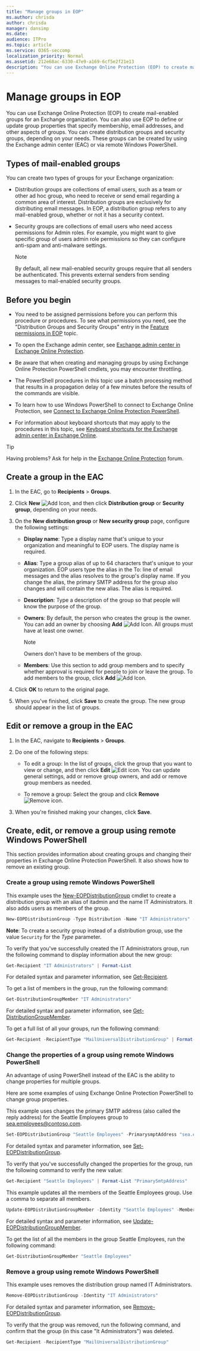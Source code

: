 ```yaml
---
title: "Manage groups in EOP"
ms.author: chrisda
author: chrisda
manager: dansimp
ms.date:
audience: ITPro
ms.topic: article
ms.service: O365-seccomp
localization_priority: Normal
ms.assetid: 212e68ac-6330-47e9-a169-6cf5e2f21e13
description: "You can use Exchange Online Protection (EOP) to create mail-enabled groups for an Exchange organization. You can also use EOP to define or update group properties that specify membership, email addresses, and other aspects of groups."
---
```


# Manage groups in EOP

 You can use Exchange Online Protection (EOP) to create mail-enabled groups for an Exchange organization. You can also use EOP to define or update group properties that specify membership, email addresses, and other aspects of groups. You can create distribution groups and security groups, depending on your needs. These groups can be created by using the Exchange admin center (EAC) or via remote Windows PowerShell.

## Types of mail-enabled groups

You can create two types of groups for your Exchange organization:

- Distribution groups are collections of email users, such as a team or other ad hoc group, who need to receive or send email regarding a common area of interest. Distribution groups are exclusively for distributing email messages. In EOP, a distribution group refers to any mail-enabled group, whether or not it has a security context.

- Security groups are collections of email users who need access permissions for Admin roles. For example, you might want to give specific group of users admin role permissions so they can configure anti-spam and anti-malware settings.

    > [!NOTE]
    > By default, all new mail-enabled security groups require that all senders be authenticated. This prevents external senders from sending messages to mail-enabled security groups.

## Before you begin

- You need to be assigned permissions before you can perform this procedure or procedures. To see what permissions you need, see the "Distribution Groups and Security Groups" entry in the [Feature permissions in EOP](feature-permissions-in-eop.md) topic.

- To open the Exchange admin center, see [Exchange admin center in Exchange Online Protection](exchange-admin-center-in-exchange-online-protection-eop.md).

- Be aware that when creating and managing groups by using Exchange Online Protection PowerShell cmdlets, you may encounter throttling.

- The PowerShell procedures in this topic use a batch processing method that results in a propagation delay of a few minutes before the results of the commands are visible.

- To learn how to use Windows PowerShell to connect to Exchange Online Protection, see [Connect to Exchange Online Protection PowerShell](https://docs.microsoft.com/powershell/exchange/exchange-eop/connect-to-exchange-online-protection-powershell?view=exchange-ps).

- For information about keyboard shortcuts that may apply to the procedures in this topic, see [Keyboard shortcuts for the Exchange admin center in Exchange Online](https://docs.microsoft.com/Exchange/accessibility/keyboard-shortcuts-in-admin-center).

> [!TIP]
> Having problems? Ask for help in the [Exchange Online Protection](https://go.microsoft.com/fwlink/p/?linkId=285351) forum.

## Create a group in the EAC

1. In the EAC, go to **Recipients** \> **Groups**.

2. Click **New** ![Add Icon](../media/ITPro-EAC-AddIcon.gif), and then click **Distribution group** or **Security group**, depending on your needs.

3. On the **New distribution group** or **New security group** page, configure the following settings:

   - **Display name**: Type a display name that's unique to your organization and meaningful to EOP users. The display name is required.

   - **Alias**: Type a group alias of up to 64 characters that's unique to your organization. EOP users type the alias in the To: line of email messages and the alias resolves to the group's display name. If you change the alias, the primary SMTP address for the group also changes and will contain the new alias. The alias is required.

   - **Description**: Type a description of the group so that people will know the purpose of the group.

   - **Owners**: By default, the person who creates the group is the owner. You can add an owner by choosing **Add** ![Add Icon](../media/ITPro-EAC-AddIcon.gif). All groups must have at least one owner.

     > [!NOTE]
     > Owners don't have to be members of the group.

   - **Members**: Use this section to add group members and to specify whether approval is required for people to join or leave the group. To add members to the group, click **Add** ![Add Icon](../media/ITPro-EAC-AddIcon.gif).

4. Click **OK** to return to the original page.

5. When you've finished, click **Save** to create the group. The new group should appear in the list of groups.

## Edit or remove a group in the EAC

1. In the EAC, navigate to **Recipients** \> **Groups**.

2. Do one of the following steps:

   - To edit a group: In the list of groups, click the group that you want to view or change, and then click **Edit** ![Edit icon](../media/ITPro-EAC-EditIcon.gif). You can update general settings, add or remove group owners, and add or remove group members as needed.

   - To remove a group: Select the group and click **Remove** ![Remove icon](../media/ITPro-EAC-RemoveIcon.gif).

3. When you're finished making your changes, click **Save**.

## Create, edit, or remove a group using remote Windows PowerShell

This section provides information about creating groups and changing their properties in Exchange Online Protection PowerShell. It also shows how to remove an existing group.

### Create a group using remote Windows PowerShell

This example uses the [New-EOPDistributionGroup](https://docs.microsoft.com/powershell/module/exchange/users-and-groups/New-EOPDistributionGroup) cmdlet to create a distribution group with an alias of itadmin and the name IT Administrators. It also adds users as members of the group.

```PowerShell
New-EOPDistributionGroup -Type Distribution -Name "IT Administrators" -Alias itadmin -Members @("Member1","Member2","Member3") -ManagedBy Member1
```

**Note**: To create a security group instead of a distribution group, use the value `Security` for the *Type* parameter.

To verify that you've successfully created the IT Administrators group, run the following command to display information about the new group:

```PowerShell
Get-Recipient "IT Administrators" | Format-List
```

For detailed syntax and parameter information, see [Get-Recipient](https://docs.microsoft.com/powershell/module/exchange/users-and-groups/Get-Recipient).

To get a list of members in the group, run the following command:

```PowerShell
Get-DistributionGroupMember "IT Administrators"
```

For detailed syntax and parameter information, see [Get-DistributionGroupMember](https://docs.microsoft.com/powershell/module/exchange/users-and-groups/get-distributiongroupmember).

To get a full list of all your groups, run the following command:

```PowerShell
Get-Recipient -RecipientType "MailUniversalDistributionGroup" | Format-Table | more
```

### Change the properties of a group using remote Windows PowerShell

An advantage of using PowerShell instead of the EAC is the ability to change properties for multiple groups.

Here are some examples of using Exchange Online Protection PowerShell to change group properties.

This example uses changes the primary SMTP address (also called the reply address) for the Seattle Employees group to sea.employees@contoso.com.

```PowerShell
Set-EOPDistributionGroup "Seattle Employees" -PrimarysmptAddress "sea.employees@contoso.com"
```

For detailed syntax and parameter information, see [Set-EOPDistributionGroup](https://docs.microsoft.com/powershell/module/exchange/users-and-groups/set-eopdistributiongroup).

To verify that you've successfully changed the properties for the group, run the following command to verify the new value:

```PowerShell
Get-Recipient "Seattle Employees" | Format-List "PrimarySmtpAddress"
```

This example updates all the members of the Seattle Employees group. Use a comma to separate all members.

```PowerShell
Update-EOPDistributionGroupMember -Identity "Seattle Employees" -Members @("Member1","Member2","Member3","Member4","Member5")
```

For detailed syntax and parameter information, see [Update-EOPDistributionGroupMember](https://docs.microsoft.com/powershell/module/exchange/users-and-groups/update-eopdistributiongroupmember).

To get the list of all the members in the group Seattle Employees, run the following command:

```PowerShell
Get-DistributionGroupMember "Seattle Employees"
```

### Remove a group using remote Windows PowerShell

This example uses removes the distribution group named IT Administrators.

```PowerShell
Remove-EOPDistributionGroup -Identity "IT Administrators"
```

For detailed syntax and parameter information, see [Remove-EOPDistributionGroup](https://docs.microsoft.com/powershell/module/exchange/users-and-groups/remove-eopdistributiongroup).

To verify that the group was removed, run the following command, and confirm that the group (in this case "It Administrators") was deleted.

```PowerShell
Get-Recipient -RecipientType "MailUniversalDistributionGroup"
```
